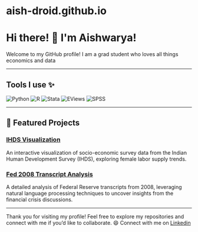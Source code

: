 # aish-droid.github.io
# Hi there! 👋 I'm Aishwarya!

Welcome to my GitHub profile! I am a grad student who loves all things economics and data

---

## Tools I use ✨
![Python](https://img.shields.io/badge/Python-3776AB?style=for-the-badge&logo=python&logoColor=white)
![R](https://img.shields.io/badge/R-276DC3?style=for-the-badge&logo=r&logoColor=white)
![Stata](https://img.shields.io/badge/Stata-1F91CF?style=for-the-badge&logo=stata&logoColor=white)
![EViews](https://img.shields.io/badge/EViews-003366?style=for-the-badge&logo=eviews&logoColor=white)
![SPSS](https://img.shields.io/badge/SPSS-FF9900?style=for-the-badge&logo=spss&logoColor=white)

---

## 🌟 Featured Projects

### [IHDS Visualization](https://github.com/aish-droid/aish-droid.github.io/blob/gh-pages/Fed%202008%20Transcript%20analysis%20.ipynb)
An interactive visualization of socio-economic survey data from the Indian Human Development Survey (IHDS), exploring female labor supply trends.

### [Fed 2008 Transcript Analysis](link-to-fed-transcript-project)
A detailed analysis of Federal Reserve transcripts from 2008, leveraging natural language processing techniques to uncover insights from the financial crisis discussions.

---

Thank you for visiting my profile! Feel free to explore my repositories and connect with me if you’d like to collaborate. 😄
Connect with me on [Linkedin](https://www.linkedin.com/in/aishwarya-venkat-/)
